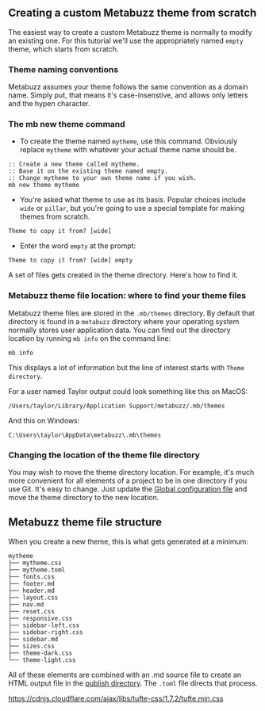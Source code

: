 ## Creating a custom Metabuzz theme from scratch

The easiest way to create a custom Metabuzz theme is normally to modify an existing one. For this tutorial we'll use the appropriately named `empty` theme, which starts from scratch.

### Theme naming conventions

Metabuzz assumes your theme follows the same convention as a domain name. Simply put, that means it's case-insenstive, and allows only letters and the hypen character.

### The mb new theme command

* To create the theme named `mytheme`, use this command. Obviously replace `mytheme` with whatever your actual theme name should be.

```
:: Create a new theme called mytheme.
:: Base it on the existing theme named empty.
:: Change mytheme to your own theme name if you wish.
mb new theme mytheme 
```
* You're asked what theme to use as its basis. Popular choices
include `wide` or `pillar`, but you're going to use a 
special template for making themes from scratch.

```
Theme to copy it from? [wide]
```

* Enter the word `empty` at the prompt:

```
Theme to copy it from? [wide] empty
```


A set of files gets created in the theme directory. Here's how to find it.

### Metabuzz theme file location: where to find your theme files

Metabuzz theme files are stored in the `.mb/themes` directory. By default that directory is found in a `metabuzz` directory where your operating system normally stores user application data. You can find out the directory location by running `mb info` on the command line: 

```
mb info
```

This displays a lot of information but the line of interest starts with `Theme directory`.

For a user named Taylor output could look something like this on MacOS:

```
/Users/taylor/Library/Application Support/metabuzz/.mb/themes
```

And this on Windows:

```
C:\Users\taylor\AppData\metabuzz\.mb\themes
```

### Changing the location of the theme file directory

You may wish to move the theme directory location. For example, it's much more convenient for all elements of a project to be in one directory if you use Git. It's easy to change. Just update the [Global configuration file](config-file.html) and move the theme directory to the new location.

## Metabuzz theme file structure

When you create a new theme, this is what gets generated at a minimum:

```
mytheme 
├── mytheme.css  
├── mytheme.toml  
├── fonts.css  
├── footer.md  
├── header.md  
├── layout.css
├── nav.md
├── reset.css
├── responsive.css
├── sidebar-left.css
├── sidebar-right.css
├── sidebar.md
├── sizes.css
├── theme-dark.css
└── theme-light.css
```

All of these elements are combined with an .md source file
to create an HTML output file in the [publish directory](publish-directory.html). The `.toml` file directs that process.



https://cdnjs.cloudflare.com/ajax/libs/tufte-css/1.7.2/tufte.min.css

